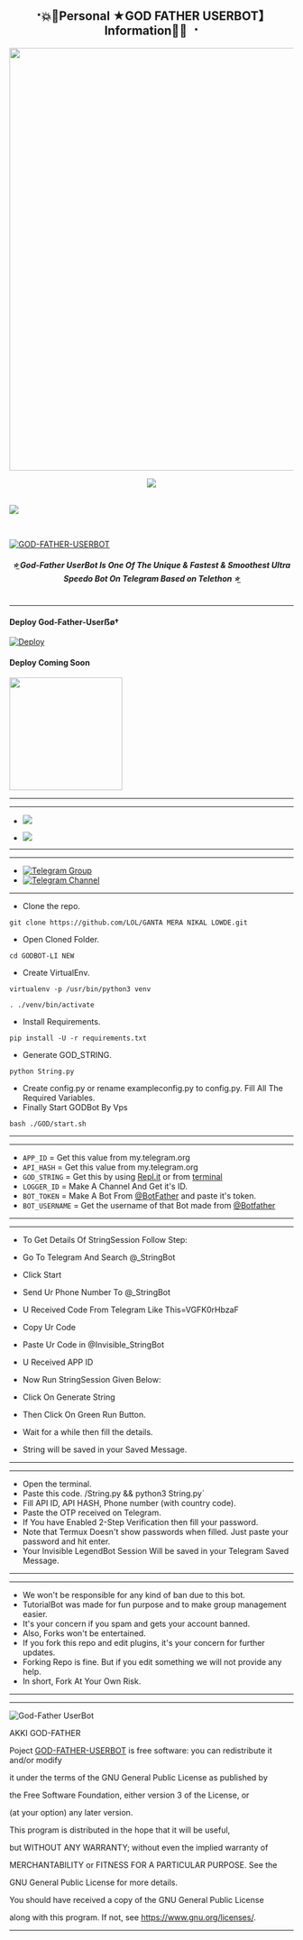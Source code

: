 <h2 align="center"><b> ⠐💥💫Personal ★GOD FATHER USERBOT】Information💫💥 ⠐ </b></h2>

<p align='Middle'><a href='https://t.me/GODFATHERUSERBOT_SUPPORT'><img src='https://te.legra.ph/file/d59e3d187b71344f8c437.jpg' width='750"'></a></p>
<p align="center">

  <img src="https://readme-typing-svg.herokuapp.com?color=F77247&width=420&lines=𝑨+𝑷𝒂𝒔𝒔𝒊𝒐𝒏𝒂𝒕𝒆+𝒅𝒆𝒗𝒆𝒍𝒐𝒑𝒆𝒓+𝒇𝒓𝒐𝒎+Rajasthan%E2%9C%8C%EF%B8%8F;PHP%2C+Linux%2C+Hack%2C+Telethon%2C+Pyrogram%2C+Python%2C+Java%2C+Linux%E2%9D%A4%EF%B8%8F">
</p> 
<br>
<img src="https://readme-typing-svg.herokuapp.com?color=F77247&width=420&lines=GOD-FATHER+BOY+Hacker+DarkWeb+NAGPURE%E2%9C%8C%EF%B8%8F;god%2C+OP%2C+OPBOTS%2C+BOTS%2C+MUSIC%2C+HACKER%2C+HACKBOT%2C+USERBOT%E2%9D%A4%EF%B8%8F">
</p> 
<br>

[![GOD-FATHER-USERBOT](https://te.9.jpg)](https://github.com//)

<h6 align="center">
  <b>⭐̲ God-Father UserBot Is One Of The Unique & Fastest & Smoothest Ultra Speedo Bot On Telegram Based on Telethon ⭐̲</b>
</h6>

---------

<h4> Deploy God-Father-Userẞø† </h4>



[![Deploy](https://www.herokucdn.com/deploy/button.svg)](https://heroku.com/deploy?template=https://github.com/)

<h4> Deploy Coming Soon </h4>

<p><a href=https://github.com/> <img src="https://img.shields.io/badge/Deploy%20To%20Railway-blueviolet?style=for-the-badge&logo=railway" width="200""/></a></p>

-----------



-----------

- <a href="https://github.com//network/members"><img src="https://img.shields.io/github/forks/MR-INVISIBLEBOY/LEGENDBOT-INVISIBLE?label=Forks&logoColor=Black&style=social"></a><p align="left">

- <a href="https://github.com//stargazers"><img src="https://img.shields.io/github/stars/MR-INVISIBLEBOY/LEGENDBOT-INVISIBLE?logoColor=Blue&style=social"></a><p align="left"><a href="https://github.com/MR-INVISIBLEBOY/LEGENDBOT-INVISIBLE"></a><p align="left"><a href="https://github.com/MR-INVISIBLEBOY/LEGENDBOT-INVISIBLE?"></a>

-----------

---------

- [![Telegram Group](https://img.shields.io/badge/Telegram-Group-brightgreen)](https://t.me/t)
- [![Telegram Channel](https://img.shields.io/badge/Telegram-Channel-brightgreen)](https://t.me/)

-----------




- Clone the repo. 

`git clone https://github.com/LOL/GANTA MERA NIKAL LOWDE.git`
- Open Cloned Folder.

`cd GODBOT-LI NEW`
- Create VirtualEnv.

`virtualenv -p /usr/bin/python3 venv`

`. ./venv/bin/activate`
- Install Requirements.

`pip install -U -r requirements.txt`
- Generate GOD_STRING.

`python String.py`
- Create config.py or rename exampleconfig.py to config.py. Fill All The Required Variables.
- Finally Start GODBot By Vps

`bash ./GOD/start.sh`

-----------


-----------

- `APP_ID`  =  Get this value from my.telegram.org
- `API_HASH`  =  Get this value from my.telegram.org
- `GOD_STRING`  =  Get this by using [Repl.it](#Repl) or from [terminal](#Terminal)
- `LOGGER_ID`  =  Make A Channel And Get it's ID.
- `BOT_TOKEN`  =  Make A Bot From [@BotFather](https://t.me/botfather) and paste it's token.
- `BOT_USERNAME`  =  Get the username of that Bot made from [@Botfather](https://t.me/botfather)

-----------


-----------

- To Get Details Of StringSession Follow Step: 

- Go To Telegram And Search @_StringBot

- Click Start

- Send Ur Phone Number To @_StringBot

- U Received Code From Telegram Like This=VGFK0rHbzaF

- Copy Ur Code

- Paste Ur Code in @Invisible_StringBot

- U Received APP ID

- Now Run StringSession Given Below:
   
 

- Click On Generate String

- Then Click On Green Run Button.

- Wait for a while then fill the details.

- String will be saved in your Saved Message.

-----------

 

-----------

- Open the terminal.
- Paste this code.
/String.py && python3 String.py`
- Fill API ID, API HASH, Phone number (with country code).
- Paste the OTP received on Telegram.
- If You have Enabled 2-Step Verification then fill your password.
- Note that Termux Doesn't show passwords when filled. Just paste your password and hit enter.
- Your Invisible LegendBot Session Will be saved in your Telegram Saved Message.

-----------



-----------

- We won't be responsible for any kind of ban due to this bot.
- TutorialBot was made for fun purpose and to make group management easier.
- It's your concern if you spam and gets your account banned.
- Also, Forks won't be entertained.
- If you fork this repo and edit plugins, it's your concern for further updates.
- Forking Repo is fine. But if you edit something we will not provide any help.
- In short, Fork At Your Own Risk.

-----------



-----------

![God-Father UserBot](https://www.gnu.org/graphics/gplv3-or-later.png)

AKKI GOD-FATHER

Poject [GOD-FATHER-USERBOT](https://github.com/) is free software: you can redistribute it and/or modify

it under the terms of the GNU General Public License as published by

the Free Software Foundation, either version 3 of the License, or

(at your option) any later version.

This program is distributed in the hope that it will be useful,

but WITHOUT ANY WARRANTY; without even the implied warranty of

MERCHANTABILITY or FITNESS FOR A PARTICULAR PURPOSE.  See the

GNU General Public License for more details.

You should have received a copy of the GNU General Public License

along with this program. If not, see <https://www.gnu.org/licenses/>.

-----------
